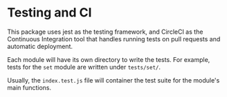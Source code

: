 # Testing and CI

This package uses jest as the testing framework, and CircleCI as the Continuous Integration tool
that handles running tests on pull requests and automatic deployment.


Each module will have its own directory to write the tests.
For example, tests for the `set` module are written under `tests/set/`.

Usually, the `index.test.js` file will container the test suite for the module's main functions.
